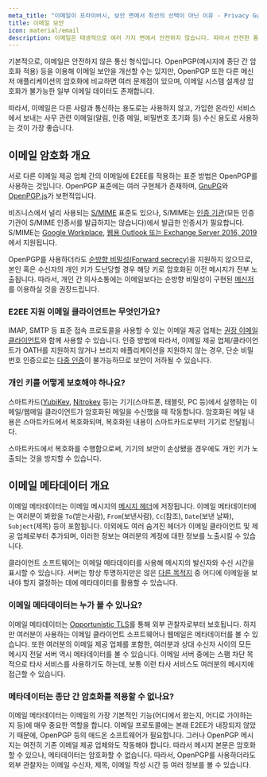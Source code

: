 ```yaml
---
meta_title: "이메일이 프라이버시, 보안 면에서 최선의 선택이 아닌 이유 - Privacy Guides"
title: 이메일 보안
icon: material/email
description: 이메일은 태생적으로 여러 가지 면에서 안전하지 않습니다. 따라서 안전한 통신을 위한 최선의 선택은 아닙니다.
---
```


기본적으로, 이메일은 안전하지 않은 통신 형식입니다. OpenPGP(메시지에 종단 간 암호화 적용) 등을 이용해 이메일 보안을 개선할 수는 있지만, OpenPGP 또한 다른 메신저 애플리케이션의 암호화에 비교하면 여러 문제점이 있으며, 이메일 시스템 설계상 암호화가 불가능한 일부 이메일 데이터도 존재합니다.

따라서, 이메일은 다른 사람과 통신하는 용도로는 사용하지 않고, 가입한 온라인 서비스에서 보내는 사무 관련 이메일(알림, 인증 메일, 비밀번호 초기화 등) 수신 용도로 사용하는 것이 가장 좋습니다.

## 이메일 암호화 개요

서로 다른 이메일 제공 업체 간의 이메일에 E2EE를 적용하는 표준 방법은 OpenPGP를 사용하는 것입니다. OpenPGP 표준에는 여러 구현체가 존재하며, [GnuPG](https://en.wikipedia.org/wiki/GNU_Privacy_Guard)와 [OpenPGP.js](https://openpgpjs.org)가 보편적입니다.

비즈니스에서 널리 사용되는 [S/MIME](https://en.wikipedia.org/wiki/S/MIME) 표준도 있으나, S/MIME는 [인증 기관](https://en.wikipedia.org/wiki/Certificate_authority)(모든 인증 기관이 S/MIME 인증서를 발급하지는 않습니다)에서 발급한 인증서가 필요합니다. S/MIME는 [Google Workplace](https://support.google.com/a/topic/9061730?hl=en&ref_topic=9061731), [웹용 Outlook 또는 Exchange Server 2016, 2019](https://support.office.com/en-us/article/encrypt-messages-by-using-s-mime-in-outlook-on-the-web-878c79fc-7088-4b39-966f-14512658f480)에서 지원됩니다.

OpenPGP를 사용하더라도 [순방향 비밀성(Forward secrecy)](https://en.wikipedia.org/wiki/Forward_secrecy)을 지원하지 않으므로, 본인 혹은 수신자의 개인 키가 도난당할 경우 해당 키로 암호화된 이전 메시지가 전부 노출됩니다. 따라서, 개인 간 의사소통에는 이메일보다는 순방향 비밀성이 구현된 [메신저](../real-time-communication.md)를 이용하실 것을 권장드립니다.

### E2EE 지원 이메일 클라이언트는 무엇인가요?

IMAP, SMTP 등 표준 접속 프로토콜을 사용할 수 있는 이메일 제공 업체는 [권장 이메일 클라이언트](../email-clients.md)와 함께 사용할 수 있습니다. 인증 방법에 따라서, 이메일 제공 업체/클라이언트가 OATH를 지원하지 않거나 브리지 애플리케이션을 지원하지 않는 경우, 단순 비밀번호 인증으로는 [다중 인증](multi-factor-authentication.md)이 불가능하므로 보안이 저하될 수 있습니다.

### 개인 키를 어떻게 보호해야 하나요?

스마트카드([YubiKey](https://support.yubico.com/hc/en-us/articles/360013790259-Using-Your-YubiKey-with-OpenPGP), [Nitrokey](https://www.nitrokey.com) 등)는 기기(스마트폰, 태블릿, PC 등)에서 실행하는 이메일/웹메일 클라이언트가 암호화된 메일을 수신했을 때 작동합니다. 암호화된 메일 내용은 스마트카드에서 복호화되며, 복호화된 내용이 스마트카드로부터 기기로 전달됩니다.

스마트카드에서 복호화를 수행함으로써, 기기의 보안이 손상됐을 경우에도 개인 키가 노출되는 것을 방지할 수 있습니다.

## 이메일 메타데이터 개요

이메일 메타데이터는 이메일 메시지의 [메시지 헤더](https://en.wikipedia.org/wiki/Email#Message_header)에 저장됩니다. 이메일 메타데이터에는 여러분이 봐왔을 `To`(받는사람), `From`(보낸사람), `Cc`(참조), `Date`(보낸 날짜), `Subject`(제목) 등이 포함됩니다. 이외에도 여러 숨겨진 헤더가 이메일 클라이언트 및 제공 업체로부터 추가되며, 이러한 정보는 여러분의 계정에 대한 정보를 노출시킬 수 있습니다.

클라이언트 소프트웨어는 이메일 메타데이터를 사용해 메시지의 발신자와 수신 시간을 표시할 수 있습니다. 서버는 항상 투명하지만은 않은 [다른 목적지](https://en.wikipedia.org/wiki/Email#Message_header) 중 어디에 이메일을 보내야 할지 결정하는 데에 메타데이터를 활용할 수 있습니다.

### 이메일 메타데이터는 누가 볼 수 있나요?

이메일 메타데이터는 [Opportunistic TLS](https://en.wikipedia.org/wiki/Opportunistic_TLS)를 통해 외부 관찰자로부터 보호됩니다. 하지만 여러분이 사용하는 이메일 클라이언트 소프트웨어나 웹메일은 메타데이터를 볼 수 있습니다. 또한 여러분의 이메일 제공 업체를 포함한, 여러분과 상대 수신자 사이의 모든 메시지 전달 서버 역시 메타데이터를 볼 수 있습니다. 이메일 서버 중에는 스팸 차단 목적으로 타사 서비스를 사용하기도 하는데, 보통 이런 타사 서비스도 여러분의 메시지에 접근할 수 있습니다.

### 메타데이터는 종단 간 암호화를 적용할 수 없나요?

이메일 메타데이터는 이메일의 가장 기본적인 기능(어디에서 왔는지, 어디로 가야하는지 등)에 매우 중요한 역할을 합니다. 이메일 프로토콜에는 본래 E2EE가 내장되지 않았기 때문에, OpenPGP 등의 애드온 소프트웨어가 필요합니다. 그러나 OpenPGP 메시지는 여전히 기존 이메일 제공 업체와도 작동해야 합니다. 따라서 메시지 본문은 암호화할 수 있으나, 메타데이터는 암호화할 수 없습니다. 따라서, OpenPGP를 사용하더라도 외부 관찰자는 이메일 수신자, 제목, 이메일 작성 시간 등 여러 정보를 볼 수 있습니다.
